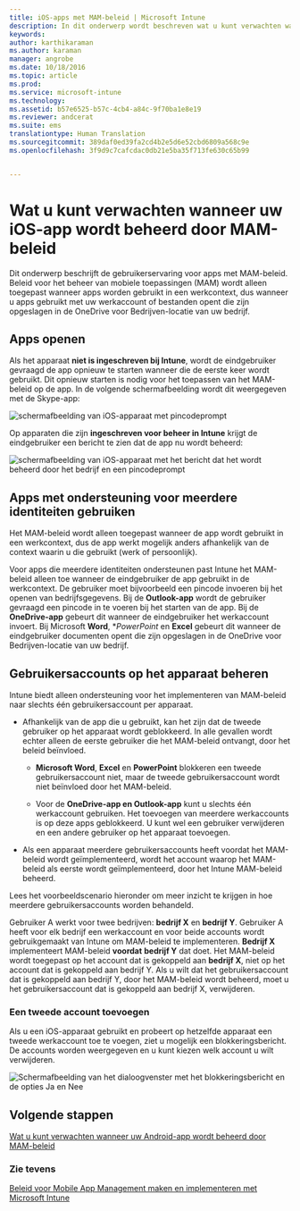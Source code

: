 ```yaml
---
title: iOS-apps met MAM-beleid | Microsoft Intune
description: In dit onderwerp wordt beschreven wat u kunt verwachten wanneer uw iOS-app wordt beheerd door beleidsregels voor beheer van mobiele apps.
keywords: 
author: karthikaraman
ms.author: karaman
manager: angrobe
ms.date: 10/18/2016
ms.topic: article
ms.prod: 
ms.service: microsoft-intune
ms.technology: 
ms.assetid: b57e6525-b57c-4cb4-a84c-9f70ba1e8e19
ms.reviewer: andcerat
ms.suite: ems
translationtype: Human Translation
ms.sourcegitcommit: 389daf0ed39fa2cd4b2e5d6e52cbd6809a568c9e
ms.openlocfilehash: 3f9d9c7cafcdac0db21e5ba35f713fe630c65b99


---
```


# Wat u kunt verwachten wanneer uw iOS-app wordt beheerd door MAM-beleid
 Dit onderwerp beschrijft de gebruikerservaring voor apps met MAM-beleid. Beleid voor het beheer van mobiele toepassingen (MAM) wordt alleen toegepast wanneer apps worden gebruikt in een werkcontext, dus wanneer u apps gebruikt met uw werkaccount of bestanden opent die zijn opgeslagen in de OneDrive voor Bedrijven-locatie van uw bedrijf.
##  Apps openen

Als het apparaat **niet is ingeschreven bij Intune**, wordt de eindgebruiker gevraagd de app opnieuw te starten wanneer die de eerste keer wordt gebruikt.  Dit opnieuw starten is nodig voor het toepassen van het MAM-beleid op de app. In de volgende schermafbeelding wordt dit weergegeven met de Skype-app:


![schermafbeelding van iOS-apparaat met pincodeprompt](../media/appmanagement/iOS_AppPINPrompt.png)

Op apparaten die zijn **ingeschreven voor beheer in Intune** krijgt de eindgebruiker een bericht te zien dat de app nu wordt beheerd:

![schermafbeelding van iOS-apparaat met het bericht dat het wordt beheerd door het bedrijf en een pincodeprompt](../media/appmanagement/ios-managed-devices-pin-prompt.png)

##  Apps met ondersteuning voor meerdere identiteiten gebruiken

Het MAM-beleid wordt alleen toegepast wanneer de app wordt gebruikt in een werkcontext, dus de app werkt mogelijk anders afhankelijk van de context waarin u die gebruikt (werk of persoonlijk).  

Voor apps die meerdere identiteiten ondersteunen past Intune het MAM-beleid alleen toe wanneer de eindgebruiker de app gebruikt in de werkcontext.  De gebruiker moet bijvoorbeeld een pincode invoeren bij het openen van bedrijfsgegevens.  Bij de **Outlook-app** wordt de gebruiker gevraagd een pincode in te voeren bij het starten van de app. Bij de **OneDrive-app** gebeurt dit wanneer de eindgebruiker het werkaccount invoert.  Bij Microsoft **Word**, **PowerPoint* en **Excel** gebeurt dit wanneer de eindgebruiker documenten opent die zijn opgeslagen in de OneDrive voor Bedrijven-locatie van uw bedrijf.
##  Gebruikersaccounts op het apparaat beheren

Intune biedt alleen ondersteuning voor het implementeren van MAM-beleid naar slechts één gebruikersaccount per apparaat.

* Afhankelijk van de app die u gebruikt, kan het zijn dat de tweede gebruiker op het apparaat wordt geblokkeerd. In alle gevallen wordt echter alleen de eerste gebruiker die het MAM-beleid ontvangt, door het beleid beïnvloed.
  * **Microsoft Word**, **Excel** en **PowerPoint** blokkeren een tweede gebruikersaccount niet, maar de tweede gebruikersaccount wordt niet beïnvloed door het MAM-beleid.  

  * Voor de **OneDrive-app en Outlook-app** kunt u slechts één werkaccount gebruiken.  Het toevoegen van meerdere werkaccounts is op deze apps geblokkeerd.  U kunt wel een gebruiker verwijderen en een andere gebruiker op het apparaat toevoegen.

* Als een apparaat meerdere gebruikersaccounts heeft voordat het MAM-beleid wordt geïmplementeerd, wordt het account waarop het MAM-beleid als eerste wordt geïmplementeerd, door het Intune MAM-beleid beheerd.


Lees het voorbeeldscenario hieronder om meer inzicht te krijgen in hoe meerdere gebruikersaccounts worden behandeld.

Gebruiker A werkt voor twee bedrijven: **bedrijf X** en **bedrijf Y**. Gebruiker A heeft voor elk bedrijf een werkaccount en voor beide accounts wordt gebruikgemaakt van Intune om MAM-beleid te implementeren. **Bedrijf X** implementeert MAM-beleid **voordat** **bedrijf Y** dat doet. Het MAM-beleid wordt toegepast op het account dat is gekoppeld aan **bedrijf X**, niet op het account dat is gekoppeld aan bedrijf Y. Als u wilt dat het gebruikersaccount dat is gekoppeld aan bedrijf Y, door het MAM-beleid wordt beheerd, moet u het gebruikersaccount dat is gekoppeld aan bedrijf X, verwijderen.
### Een tweede account toevoegen

Als u een iOS-apparaat gebruikt en probeert op hetzelfde apparaat een tweede werkaccount toe te voegen, ziet u mogelijk een blokkeringsbericht.  De accounts worden weergegeven en u kunt kiezen welk account u wilt verwijderen.

![Schermafbeelding van het dialoogvenster met het blokkeringsbericht en de opties Ja en Nee](../media/AppManagement/iOS_SwitchUser.PNG)
## Volgende stappen
[Wat u kunt verwachten wanneer uw Android-app wordt beheerd door MAM-beleid](user-experience-for-mam-enabled-android-apps-with-microsoft-intune.md)
### Zie tevens
[Beleid voor Mobile App Management maken en implementeren met Microsoft Intune](create-and-deploy-mobile-app-management-policies-with-microsoft-intune.md)



<!--HONumber=Oct16_HO3-->


